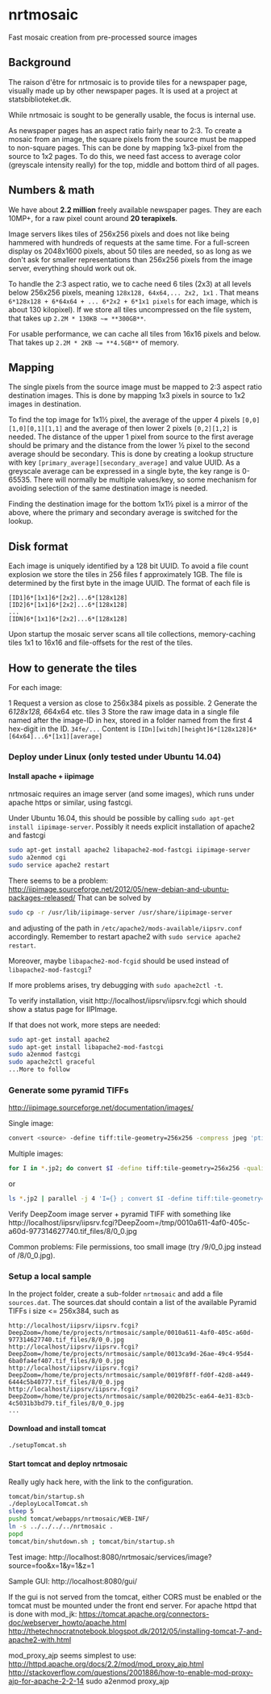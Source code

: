 # nrtmosaic

Fast mosaic creation from pre-processed source images

## Background

The raison d'être for nrtmosaic is to provide tiles for a newspaper page, visually made up by other newspaper pages.
It is used at a project at statsbiblioteket.dk.

While nrtmosaic is sought to be generally usable, the focus is internal use.

As newspaper pages has an aspect ratio fairly near to 2:3. To create a mosaic from an image, the square pixels from 
the source must be mapped to non-square pages. This can be done by mapping 1x3-pixel from the source to 1x2 pages.
To do this, we need fast access to average color (greyscale intensity really) for the top, middle and bottom third
of all pages.

## Numbers & math

We have about **2.2 million** freely available newspaper pages. They are each 10MP+, for a raw pixel count around
**20 terapixels**.

Image servers likes tiles of 256x256 pixels and does not like being hammered with hundreds of requests at the same time.
For a full-screen display os 2048x1600 pixels, about 50 tiles are needed, so as long as we don't ask for smaller 
representations than 256x256 pixels from the image server, everything should work out ok.

To handle the 2:3 aspect ratio, we to cache need 6 tiles (2x3) at all levels below 256x256 pixels, meaning 
`128x128, 64x64,... 2x2, 1x1` . That means `6*128x128 + 6*64x64 + ... 6*2x2 + 6*1x1 pixels` for each image, which 
is about 130 kilopixel). If we store all tiles uncompressed on the file system, that takes up 
`2.2M * 130KB ~= **300GB**`.

For usable performance, we can cache all tiles from 16x16 pixels and below. That takes up
 `2.2M * 2KB ~= **4.5GB**` of memory.

## Mapping

The single pixels from the source image must be mapped to 2:3 aspect ratio destination images.
This is done by mapping 1x3 pixels in source to 1x2 images in destination.

To find the top image for 1x1½ pixel, the average of the upper 4 pixels `[0,0][1,0][0,1][1,1]` and the average of
then lower 2 pixels `[0,2][1,2]` is needed. The distance of the upper 1 pixel from source to the first average should
be primary and the distance from the lower ½ pixel to the second average should be secondary. This is done by creating
a lookup structure with key `[primary_average][secondary_average]` and value UUID. As a greyscale average can be
expressed in a single byte, the key range is 0-65535. There will normally be multiple values/key, so some mechanism for
avoiding selection of the same destination image is needed.

Finding the destination image for the bottom 1x1½ pixel is a mirror of the above, where the primary and secondary
average is switched for the lookup.


## Disk format

Each image is uniquely identified by a 128 bit UUID. To avoid a file count explosion we store the tiles in 256 files
 f approximately 1GB. The file is determined by the first byte in the image UUID. The format of each file is

```
[ID1]6*[1x1]6*[2x2]...6*[128x128]
[ID2]6*[1x1]6*[2x2]...6*[128x128]
...
[IDN]6*[1x1]6*[2x2]...6*[128x128]
```

Upon startup the mosaic server scans all tile collections, memory-caching tiles 1x1 to 16x16 and file-offsets for
the rest of the tiles.

## How to generate the tiles

For each image:

1 Request a version as close to 256x384 pixels as possible.
2 Generate the 6*128x128, 6*64x64 etc. tiles
3 Store the raw image data in a single file named after the image-ID in hex, stored in a folder named from the
first 4 hex-digit in the ID. `34fe/...`
 Content is `[IDn][witdh][height]6*[128x128]6*[64x64]...6*[1x1][average]`


### Deploy under Linux (only tested under Ubuntu 14.04)

#### Install apache + iipimage
nrtmosaic requires an image server (and some images), which runs under apache https or similar, using fastcgi.

Under Ubuntu 16.04, this should be possible by calling `sudo apt-get install iipimage-server`.
Possibly it needs explicit installation of apache2 and fastcgi 

```bash
sudo apt-get install apache2 libapache2-mod-fastcgi iipimage-server
sudo a2enmod cgi
sudo service apache2 restart
```

There seems to be a problem: http://iipimage.sourceforge.net/2012/05/new-debian-and-ubuntu-packages-released/
That can be solved by
```bash
sudo cp -r /usr/lib/iipimage-server /usr/share/iipimage-server
```
and adjusting of the path in `/etc/apache2/mods-available/iipsrv.conf` accordingly. Remember to restart apache2 with
`sudo service apache2 restart`.

Moreover, maybe `libapache2-mod-fcgid` should be used instead of `libapache2-mod-fastcgi`? 

If more problems arises, try debugging with `sudo apache2ctl -t`.  
   
To verify installation, visit http://localhost/iipsrv/iipsrv.fcgi which should show a status page for IIPImage.


If that does not work, more steps are needed: 
```bash
sudo apt-get install apache2
sudo apt-get install libapache2-mod-fastcgi
sudo a2enmod fastcgi
sudo apache2ctl graceful
...More to follow
```

### Generate some pyramid TIFFs
http://iipimage.sourceforge.net/documentation/images/

Single image:
```bash
convert <source> -define tiff:tile-geometry=256x256 -compress jpeg 'ptif:<destination>.tif'
```

Multiple images:
```bash
for I in *.jp2; do convert $I -define tiff:tile-geometry=256x256 -quality 80 -compress jpeg "ptif:${I%.*}.tif" ; done
```
or
```bash
ls *.jp2 | parallel -j 4 'I={} ; convert $I -define tiff:tile-geometry=256x256 -quality 80 -compress jpeg "ptif:${I%.*}.tif"'
```

Verify DeepZoom image server + pyramid TIFF with something like
http://localhost/iipsrv/iipsrv.fcgi?DeepZoom=/tmp/0010a611-4af0-405c-a60d-977314627740.tif_files/8/0_0.jpg

Common problems: File permissions, too small image (try /9/0_0.jpg instead of /8/0_0.jpg).


### Setup a local sample
In the project folder, create a sub-folder `nrtmosaic` and add a file `sources.dat`.
The sources.dat should contain a list of the available Pyramid TIFFs i size <= 256x384, such as
```
http://localhost/iipsrv/iipsrv.fcgi?DeepZoom=/home/te/projects/nrtmosaic/sample/0010a611-4af0-405c-a60d-977314627740.tif_files/8/0_0.jpg
http://localhost/iipsrv/iipsrv.fcgi?DeepZoom=/home/te/projects/nrtmosaic/sample/0013ca9d-26ae-49c4-95d4-6ba0fa4ef407.tif_files/8/0_0.jpg
http://localhost/iipsrv/iipsrv.fcgi?DeepZoom=/home/te/projects/nrtmosaic/sample/0019f8ff-fd0f-42d8-a449-6444c5b40777.tif_files/8/0_0.jpg
http://localhost/iipsrv/iipsrv.fcgi?DeepZoom=/home/te/projects/nrtmosaic/sample/0020b25c-ea64-4e31-83cb-4c5031b3bd79.tif_files/8/0_0.jpg
...
```


#### Download and install tomcat
```bash
./setupTomcat.sh
```

#### Start tomcat and deploy nrtmosaic
Really ugly hack here, with the link to the configuration.
```bash
tomcat/bin/startup.sh
./deployLocalTomcat.sh
sleep 5
pushd tomcat/webapps/nrtmosaic/WEB-INF/
ln -s ../../../../nrtmosaic .
popd
tomcat/bin/shutdown.sh ; tomcat/bin/startup.sh
```

Test image:
http://localhost:8080/nrtmosaic/services/image?source=foo&x=1&y=1&z=1

Sample GUI:
http://localhost:8080/gui/

If the gui is not served from the tomcat, either CORS must be enabled or the tomcat must be mounted
under the front end server. For apache httpd that is done with
mod_jk: https://tomcat.apache.org/connectors-doc/webserver_howto/apache.html
http://thetechnocratnotebook.blogspot.dk/2012/05/installing-tomcat-7-and-apache2-with.html

mod_proxy_ajp seems simplest to use:
http://httpd.apache.org/docs/2.2/mod/mod_proxy_ajp.html
http://stackoverflow.com/questions/2001886/how-to-enable-mod-proxy-ajp-for-apache-2-2-14
   sudo a2enmod proxy_ajp

